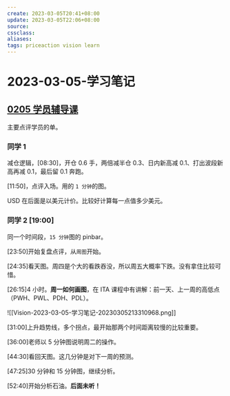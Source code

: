 ```yaml
---
create: 2023-03-05T20:41+08:00
update: 2023-03-05T22:06+08:00
source:
cssclass:
aliases:
tags: priceaction vision learn
---
```


# 2023-03-05-学习笔记

## [0205 学员辅导课](https://meeting.tencent.com/v2/cloud-record/share?id=2b7c1201-96bd-480f-868c-49b54a2c3f10&from=3)

主要点评学员的单。

### 同学 1

减仓逻辑，[08:30]，开仓 0.6 手，两倍减半仓 0.3、日内新高减 0.1、打出波段新高再减 0.1，最后留 0.1 奔跑。

[11:50]，点评入场。用的 `1 分钟`的图。

USD 在后面是以美元计价。比较好计算每一点值多少美元。

### 同学 2 [19:00]

同一个时间段，`15 分钟`图的 pinbar。

[23:50]开始复盘点评，从`周图`开始。

[24:35]看天图。周四是个大的看跌吞没，所以周五大概率下跌。没有拿住比较可惜。

[26:15]4 小时。**周一如何画图**，在 ITA 课程中有讲解：前一天、上一周的高低点（PWH、PWL、PDH、PDL）。

![[Vision-2023-03-05-学习笔记-20230305213310968.png]]

[31:00]上升趋势线，多个拐点，最开始那两个时间距离较慢的比较重要。

[36:00]老师以 5 分钟图说明周二的操作。

[44:30]看回天图。这几分钟是对下一周的预测。

[47:25]30 分钟和 15 分钟图，继续分析。

[52:40]开始分析石油。**后面未听！**

